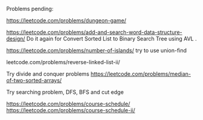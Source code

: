 
Problems pending: 

https://leetcode.com/problems/dungeon-game/

https://leetcode.com/problems/add-and-search-word-data-structure-design/  Do it again for Convert Sorted List to Binary Search Tree using AVL . 

https://leetcode.com/problems/number-of-islands/ try to use union-find 

leetcode.com/problems/reverse-linked-list-ii/ 

Try divide and conquer problems https://leetcode.com/problems/median-of-two-sorted-arrays/

Try searching problem, DFS, BFS and cut edge

https://leetcode.com/problems/course-schedule/ https://leetcode.com/problems/course-schedule-ii/

